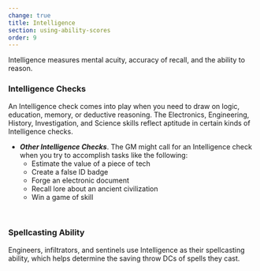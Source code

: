 ```yaml
---
change: true
title: Intelligence
section: using-ability-scores
order: 9
---
```

Intelligence measures mental acuity, accuracy of recall, and the ability to reason.

### Intelligence Checks

An Intelligence check comes into play when you need to draw on logic, education, memory, or deductive reasoning. The
Electronics, Engineering, History, Investigation, and Science skills reflect aptitude in certain kinds of Intelligence checks.

<skill-list abilityLimit="Intelligence"></skill-list>
- __*Other Intelligence Checks*__. The GM might call for an Intelligence check when you try to accomplish tasks like the following:
  - Estimate the value of a piece of tech
  - Create a false ID badge
  - Forge an electronic document
  - Recall lore about an ancient civilization
  - Win a game of skill

&nbsp;

### Spellcasting Ability
Engineers, infiltrators, and sentinels use Intelligence as their spellcasting ability, which helps determine the saving
throw DCs of spells they cast.

<me-source-reference pages="81-82"></me-source-reference>

